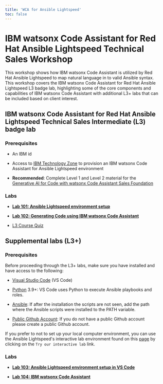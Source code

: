 ```yaml
---
title: 'WCA for Ansible Lightspeed'
toc: false
---
```


# IBM watsonx Code Assistant for Red Hat Ansible Lightspeed Technical Sales Workshop

This workshop shows how IBM watsonx Code Assistant is utilized by Red Hat Ansible Lightspeed to map natural language in to valid Ansible syntax. This workshop covers the IBM watsonx Code Assistant for Red Hat Ansible Lightspeed L3 badge lab, highlighting some of the core components and capabilities of IBM watsonx Code Assistant with additional L3+ labs that can be included based on client interest.

## IBM watsonx Code Assistant for Red Hat Ansible Lightspeed Technical Sales Intermediate (L3) badge lab

### Prerequisites

- An IBM id

- Access to [IBM Technology Zone](https://techzone.ibm.com) to provision an IBM watsonx Code Assistant for Ansible Lightspeed environment

- **Recommended**: Complete Level 1 and Level 2 material for the [Generative AI for Code with watsonx Code Assistant Sales Foundation](https://learn.ibm.com/course/view.php?id=15710)


### Labs

- **[Lab 101: Ansible Lightspeed environment setup](/watsonx/codeassistant/ansible-lightspeed/101)**

- **[Lab 102: Generating Code using IBM watsonx Code Assistant](/watsonx/codeassistant/ansible-lightspeed/102)**

- [L3 Course Quiz](https://learn.ibm.com/course/view.php?id=15649)

## Supplemental labs (L3+)

### Prerequisites

Before proceeding through the L3+ labs, make sure you have installed and have access to the following:

- [Visual Studio Code](https://code.visualstudio.com/download) (VS Code)

- [Python](https://www.python.org/downloads/) 3.9+: VS Code uses Python to execute Ansible playbooks and roles.

- [Ansible](https://docs.ansible.com/ansible/latest/installation_guide/intro_installation.html#installing-and-upgrading-ansible-with-pip): If after the installation the scripts are not seen, add the path where the Ansible scripts were installed to the PATH variable.

- [Public Github Account](https://github.com/signup): If you do not have a public Github account please create a public Github account.

If you prefer to not to set up your local computer environment, you can use the Ansible Lightspeed's interactive lab environment found on this [page](https://developers.redhat.com/products/ansible/lightspeed) by clicking on the `Try our interactive lab` link.

### Labs

- **[Lab 103: Ansible Lightspeed environment setup in VS Code](/watsonx/codeassistant/ansible-lightspeed/103)**

- **[Lab 104: IBM watsonx Code Assistant](/watsonx/codeassistant/ansible-lightspeed/104)**
